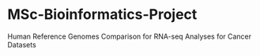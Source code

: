 # MSc-Bioinformatics-Project
Human Reference Genomes Comparison for RNA-seq Analyses for Cancer Datasets
